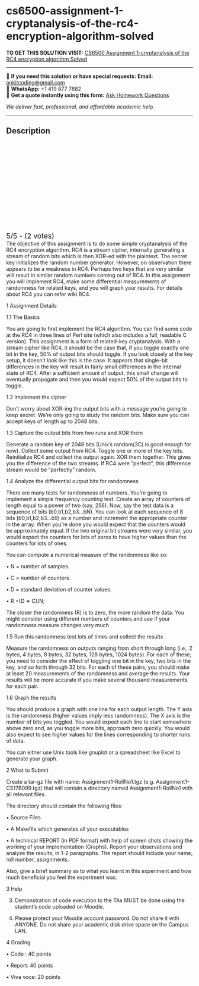 # cs6500-assignment-1-cryptanalysis-of-the-rc4-encryption-algorithm-solved
**TO GET THIS SOLUTION VISIT:** [CS6500 Assignment 1-cryptanalysis of the RC4 encryption algorithm Solved](https://www.ankitcodinghub.com/product/cs6500-the-objective-of-this-assignment-is-to-do-some-simple-cryptanalysis-of-the-rc4-encryption-algorithm-rc4-is-a-stream-cipher-internally-generating-a-stream-of-random-bits-which-is-then-xor-ed/)


---

📩 **If you need this solution or have special requests:** **Email:** ankitcoding@gmail.com  
📱 **WhatsApp:** +1 419 877 7882  
📄 **Get a quote instantly using this form:** [Ask Homework Questions](https://www.ankitcodinghub.com/services/ask-homework-questions/)

*We deliver fast, professional, and affordable academic help.*

---

<h2>Description</h2>



<div class="kk-star-ratings kksr-auto kksr-align-center kksr-valign-top" data-payload="{&quot;align&quot;:&quot;center&quot;,&quot;id&quot;:&quot;116522&quot;,&quot;slug&quot;:&quot;default&quot;,&quot;valign&quot;:&quot;top&quot;,&quot;ignore&quot;:&quot;&quot;,&quot;reference&quot;:&quot;auto&quot;,&quot;class&quot;:&quot;&quot;,&quot;count&quot;:&quot;2&quot;,&quot;legendonly&quot;:&quot;&quot;,&quot;readonly&quot;:&quot;&quot;,&quot;score&quot;:&quot;5&quot;,&quot;starsonly&quot;:&quot;&quot;,&quot;best&quot;:&quot;5&quot;,&quot;gap&quot;:&quot;4&quot;,&quot;greet&quot;:&quot;Rate this product&quot;,&quot;legend&quot;:&quot;5\/5 - (2 votes)&quot;,&quot;size&quot;:&quot;24&quot;,&quot;title&quot;:&quot;CS6500 Assignment 1-cryptanalysis of the RC4 encryption algorithm Solved&quot;,&quot;width&quot;:&quot;138&quot;,&quot;_legend&quot;:&quot;{score}\/{best} - ({count} {votes})&quot;,&quot;font_factor&quot;:&quot;1.25&quot;}">

<div class="kksr-stars">

<div class="kksr-stars-inactive">
            <div class="kksr-star" data-star="1" style="padding-right: 4px">


<div class="kksr-icon" style="width: 24px; height: 24px;"></div>
        </div>
            <div class="kksr-star" data-star="2" style="padding-right: 4px">


<div class="kksr-icon" style="width: 24px; height: 24px;"></div>
        </div>
            <div class="kksr-star" data-star="3" style="padding-right: 4px">


<div class="kksr-icon" style="width: 24px; height: 24px;"></div>
        </div>
            <div class="kksr-star" data-star="4" style="padding-right: 4px">


<div class="kksr-icon" style="width: 24px; height: 24px;"></div>
        </div>
            <div class="kksr-star" data-star="5" style="padding-right: 4px">


<div class="kksr-icon" style="width: 24px; height: 24px;"></div>
        </div>
    </div>

<div class="kksr-stars-active" style="width: 138px;">
            <div class="kksr-star" style="padding-right: 4px">


<div class="kksr-icon" style="width: 24px; height: 24px;"></div>
        </div>
            <div class="kksr-star" style="padding-right: 4px">


<div class="kksr-icon" style="width: 24px; height: 24px;"></div>
        </div>
            <div class="kksr-star" style="padding-right: 4px">


<div class="kksr-icon" style="width: 24px; height: 24px;"></div>
        </div>
            <div class="kksr-star" style="padding-right: 4px">


<div class="kksr-icon" style="width: 24px; height: 24px;"></div>
        </div>
            <div class="kksr-star" style="padding-right: 4px">


<div class="kksr-icon" style="width: 24px; height: 24px;"></div>
        </div>
    </div>
</div>


<div class="kksr-legend" style="font-size: 19.2px;">
            5/5 - (2 votes)    </div>
    </div>
The objective of this assignment is to do some simple cryptanalysis of the RC4 encryption algorithm. RC4 is a stream cipher, internally generating a stream of random bits which is then XOR-ed with the plaintext. The secret key initializes the random number generator. However, on observation there appears to be a weakness in RC4. Perhaps two keys that are very similar will result in similar random numbers coming out of RC4. In this assignment you will implement RC4, make some differential measurements of randomness for related keys, and you will graph your results. For details about RC4 you can refer wiki RC4.

1 Assignment Details

1.1 The Basics

You are going to first implement the RC4 algorithm. You can find some code at the RC4 in three lines of Perl site (which also includes a full, readable C version). This assignment is a form of related-key cryptanalysis. With a stream cipher like RC4, it should be the case that, if you toggle exactly one bit in the key, 50% of output bits should toggle. If you look closely at the key setup, it doesn’t look like this is the case. It appears that single-bit differences in the key will result in fairly small differences in the internal state of RC4. After a sufficient amount of output, this small change will eventually propagate and then you would expect 50% of the output bits to toggle.

1.2 Implement the cipher

Don’t worry about XOR-ing the output bits with a message you’re going to keep secret. We’re only going to study the random bits. Make sure you can accept keys of length up to 2048 bits.

1.3 Capture the output bits from two runs and XOR them

Generate a random key of 2048 bits (Unix’s random(3C) is good enough for now). Collect some output from RC4. Toggle one or more of the key bits. Reinitialize RC4 and collect the output again. XOR them together. This gives you the difference of the two streams. If RC4 were ”perfect”, this difference stream would be ”perfectly” random.

1.4 Analyze the differential output bits for randomness

There are many tests for randomness of numbers. You’re going to implement a simple frequency counting test. Create an array of counters of length equal to a power of two (say, 256). Now, say the test data is a sequence of bits (b0,b1,b2,b3…bN). You can look at each sequence of 8 bits (b0,b1,b2,b3…b9) as a number and increment the appropriate counter in the array. When you’re done you would expect that the counters would be approximately equal. If the two original bit streams were very similar, you would expect the counters for lots of zeros to have higher values than the counters for lots of ones.

You can compute a numerical measure of the randomness like so:

• N = number of samples.

• C = number of counters.

• D = standard deviation of counter values.

• R =(D ∗ C)/N;

The closer the randomness (R) is to zero, the more random the data. You might consider using different numbers of counters and see if your randomness measure changes very much

1.5 Run this randomness test lots of times and collect the results

Measure the randomness on outputs ranging from short through long (i.e., 2 bytes, 4 bytes, 8 bytes, 32 bytes, 128 bytes, 1024 bytes). For each of these, you need to consider the effect of toggling one bit in the key, two bits in the key, and so forth through 32 bits. For each of these pairs, you should make at least 20 measurements of the randomness and average the results. Your results will be more accurate if you make several thousand measurements for each pair.

1.6 Graph the results

You should produce a graph with one line for each output length. The Y axis is the randomness (higher values imply less randomness). The X axis is the number of bits you toggled. You would expect each line to start somewhere above zero and, as you toggle more bits, approach zero quickly. You would also expect to see higher values for the lines corresponding to shorter runs of data.

You can either use Unix tools like gnuplot or a spreadsheet like Excel to generate your graph.

2 What to Submit

Create a tar-gz file with name: Assignment1-RollNo1.tgz (e.g. Assignment1-CS17B099.tgz) that will contain a directory named Assignment1-RollNo1 with all relevant files.

The directory should contain the following files:

• Source Files

• A Makefile which generates all your executables

• A technical REPORT (in PDF format) with help of screen shots showing the working of your implementation (Graphs). Report your observations and analyze the results, in 1-2 paragraphs. The report should include your name, roll number, assignments.

Also, give a brief summary as to what you learnt in this experiment and how much beneficial you feel the experiment was.

3 Help

3. Demonstration of code execution to the TAs MUST be done using the student’s code uploaded on Moodle.

5. Please protect your Moodle account password. Do not share it with ANYONE. Do not share your academic disk drive space on the Campus LAN.

4 Grading

• Code : 40 points

• Report: 40 points

• Viva voce: 20 points
